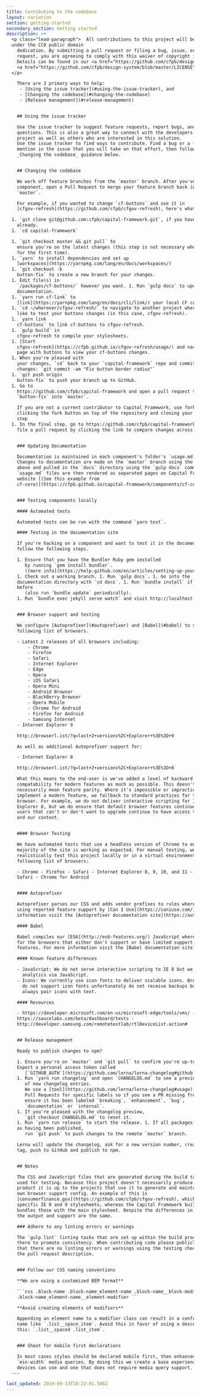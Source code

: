 ```yaml
---
title: Contibuting to the codebase
layout: variation
section: getting-started
secondary_section: Getting started
description: >+
  <p class="lead-paragraph">  All contributions to this project will be released
  under the CC0 public domain
    dedication. By submitting a pull request or filing a bug, issue, or feature
    request, you are agreeing to comply with this waiver of copyright interest.
    Details can be found in our <a href="https://github.com/cfpb/design-system/blob/master/TERMS.md">TERMS</a> and
    <a href="https://github.com/cfpb/design-system/blob/master/LICENSE">LICENSE</a>.
  </p>

    There are 3 primary ways to help:
     - [Using the issue tracker](#using-the-issue-tracker), and
     - [Changing the codebase](#changing-the-codebase)
     - [Release management](#release-management)


    ## Using the issue tracker

    Use the issue tracker to suggest feature requests, report bugs, and ask
    questions. This is also a great way to connect with the developers of the
    project as well as others who are interested in this solution.
    Use the issue tracker to find ways to contribute. Find a bug or a feature,
    mention in the issue that you will take on that effort, then follow the
    _Changing the codebase_ guidance below.


    ## Changing the codebase

    We work off feature branches from the `master` branch. After you've edited a
    component, open a Pull Request to merge your feature branch back into
    `master`.

    For example, if you wanted to change `cf-buttons` and use it in
    [cfgov-refresh](https://github.com/cfpb/cfgov-refresh), here's what you'd do:

  1. `git clone git@github.com:cfpb/capital-framework.git`, if you haven't
    already. 
  1. `cd capital-framework` 

  1. `git checkout master && git pull` to
    ensure you're on the latest changes (this step is not necessary when cloning
    for the first time). 
  1. `yarn` to install dependencies and set up
    [workspaces](https://yarnpkg.com/lang/en/docs/workspaces/) 
  1. `git checkout -b
    button-fix` to create a new branch for your changes. 
  1. Edit file(s) in
    `/packages/cf-buttons/` however you want. 1. Run `gulp docs` to update the
    documentation. 
  1. `yarn run cf-link` to
    [link](https://yarnpkg.com/lang/en/docs/cli/link/) your local CF components.
  1. `cd ~/wherever/cfgov-refresh/` to navigate to another project where you'd
    like to test your buttons changes (in this case, cfgov-refresh). 
  1. `yarn link
    cf-buttons` to link cf-buttons to cfgov-refresh. 
  1. `gulp build` in
    cfgov-refresh to compile your stylesheets. 
  1. [Start
    cfgov-refresh](https://cfpb.github.io/cfgov-refresh/usage/) and navigate to a
    page with buttons to view your cf-buttons changes. 
  1. When you're pleased with
    your changes, `cd` back to your `capital-framework` repo and commit your
    changes: `git commit -am "Fix button border radius"` 
  1. `git push origin
    button-fix` to push your branch up to GitHub. 
  1. Go to
    https://github.com/cfpb/capital-framework and open a pull request to merge
    `button-fix` into `master`.

    If you are not a current contributor to Capital Framework, use forks by first
    clicking the fork button on top of the repository and cloning your fork in
    step 
  1. In the final step, go to https://github.com/cfpb/capital-framework and
    file a pull request by clicking the link to compare changes across forks.


    ### Updating Documentation

    Documentation is maintained in each component's folder's `usage.md` file.
    Changes to documentation are made on the `master` branch using the workflow
    above and pulled in the `docs` directory using the `gulp docs` command. The
    `usage.md` files are then rendered as separated pages on Capital Framework's
    website [(See this example from
    cf-core)](https://cfpb.github.io/capital-framework/components/cf-core/).


    ### Testing components locally

    #### Automated tests

    Automated tests can be run with the command `yarn test`.

    #### Testing in the documentation site

    If you're hacking on a component and want to test it in the documentation site
    follow the following steps.

    1. Ensure that you have the Bundler Ruby gem installed
       by running `gem install bundler`.
       ([more info](https://help.github.com/en/articles/setting-up-your-github-pages-site-locally-with-jekyll#requirements)).
    1. Check out a working branch. 1. Run `gulp docs`. 1. Go into the
    documentation directory with `cd docs`. 1. Run `bundle install` if you haven't
    before
       (also run `bundle update` periodically).
    1. Run `bundle exec jekyll serve watch` and visit http://localhost:4000/.


    ### Browser support and testing

    We configure [Autoprefixer](#autoprefixer) and [Babel](#babel) to support the
    following list of browsers.

    - Latest 2 releases of all browsers including:
        - Chrome
        - Firefox
        - Safari
        - Internet Explorer
        - Edge
        - Opera
        - iOS Safari
        - Opera Mini
        - Android Browser
        - BlackBerry Browser
        - Opera Mobile
        - Chrome for Android
        - Firefox for Android
        - Samsung Internet
    - Internet Explorer 9

    http://browserl.ist/?q=last+2+versions%2C+Explorer+%3E%3D+9

    As well as additional Autoprefixer support for:

    - Internet Explorer 8

    http://browserl.ist/?q=last+2+versions%2C+Explorer+%3E%3D+8

    What this means to the end-user is we've added a level of backward
    compatability for modern features as much as possible. This doesn't
    necessarily mean feature parity. Where it's impossible or impractical to
    implement a modern feature, we fallback to standard practices for that
    browser. For example, we do not deliver interactive scripting for Internet
    Explorer 8, but we do ensure that default browser features continue to work so
    users that can't or don't want to upgrade continue to have access to the site
    and our content.


    #### Browser Testing

    We have automated tests that use a headless version of Chrome to ensure the
    majority of the site is working as expected. For manual testing, we
    realistically test this project locally or in a virtual environment with the
    following list of browsers:

    - Chrome - Firefox - Safari - Internet Explorer 8, 9, 10, and 11 - Edge - iOS
    Safari - Chrome for Android


    #### Autoprefixer

    Autoprefixer parses our CSS and adds vendor prefixes to rules where necessary
    using reported feature support by [Can I Use](https://caniuse.com/). For more
    information visit the [Autoprefixer documentation site](https://autoprefixer.github.io/).

    #### Babel

    Babel compiles our [ES6](http://es6-features.org/) JavaScript where necessary
    for the browsers that either don't support or have limited support of ES6
    features. For more information visit the [Babel documentation site](https://babeljs.io/).

    #### Known feature differences

    - JavaScript: We do not serve interactive scripting to IE 8 but we do deliver
      analytics via JavaScript.
    - Icons: We currently use icon fonts to deliver scalable icons. Browsers that
      do not support icon fonts unfortunately do not receive backups but we try to
      always pair icons with text.

    #### Resources

    - https://developer.microsoft.com/en-us/microsoft-edge/tools/vms/ -
    https://saucelabs.com/beta/dashboard/tests -
    http://developer.samsung.com/remotetestlab/rtlDeviceList.action#


    ## Release management

    Ready to publish changes to npm?

    1. Ensure you're on `master` and `git pull` to confirm you're up-to-date. 1.
    Export a personal access token called
       [`GITHUB_AUTH`](https://github.com/lerna/lerna-changelog#github-token).
    1. Run `yarn run changelog` and open `CHANGELOG.md` to see a preview
       of new changelog entries.
       We use a [tool](https://github.com/lerna/lerna-changelog#usage) that scans our
       Pull Requests for specific labels so if you see a PR missing from the changelog,
       ensure it has been labeled `breaking`, `enhancement`, `bug`,
       `documentation` or `internal`.
    1. If you're pleased with the changelog preview,
       `git checkout CHANGELOG.md` to reset it.
    1. Run `yarn run release` to start the release. 1. If all packages are shown
    as having been published,
       run `git push` to push changes to the remote `master` branch.

    Lerna will update the changelog, ask for a new version number, create a git
    tag, push to GitHub and publish to npm.


    ## Notes

    The CSS and JavaScript files that are generated during the build task are only
    used for testing. Because this project doesn't necessarily produce a final
    product it is up to the projects that use it to generate and maintain their
    own browser support config. An example of this is
    [consumerfinance.gov](https://github.com/cfpb/cfgov-refresh), which generates
    specific IE 8 and 9 stylesheets, whereas the Capital Framework build task
    bundles those with the main stylesheet. Despite the differences in delivery,
    the output and support are the same.

    ### Adhere to any linting errors or warnings

    The `gulp lint` linting tasks that are set up within the build processes are
    there to promote consistency. When contributing code please publicly track
    that there are no linting errors or warnings using the testing checklist in
    the pull request description.


    ### Follow our CSS naming conventions

    **We are using a customized BEM format**

    ```css .block-name .block-name_element-name .block-name__block-modifier
    .block-name_element-name__element-modifier ```

    **Avoid creating elements of modifiers**

    Appending an element name to a modifier class can result in a confusing class
    name like `.list__space_item`. Avoid this in favor of using a descendant, like
    this: `.list__spaced .list_item`.


    ### Shoot for mobile first declarations

    In most cases styles should be declared mobile first, then enhanced with
    `min-width` media queries. By doing this we create a base experience that all
    devices can use and one that does not require media query support.
  ---

last_updated: 2019-09-13T18:22:01.586Z
---
```


